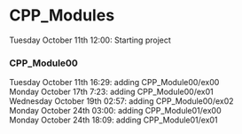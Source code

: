 # CPP_Modules
Tuesday October 11th 12:00: Starting project
### CPP_Module00
Tuesday October 11th 16:29: adding CPP_Module00/ex00
<br />Monday October 17th 7:23: adding CPP_Module00/ex01
<br />Wednesday October 19th 02:57: adding CPP_Module00/ex02
<br />Monday October 24th 03:00: adding CPP_Module01/ex00
<br />Monday October 24th 18:09: adding CPP_Module01/ex01
